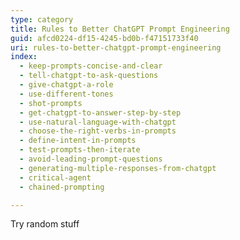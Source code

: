 ```yaml
---
type: category
title: Rules to Better ChatGPT Prompt Engineering
guid: afcd0224-df15-4245-bd0b-f47151733f40
uri: rules-to-better-chatgpt-prompt-engineering
index:
  - keep-prompts-concise-and-clear
  - tell-chatgpt-to-ask-questions
  - give-chatgpt-a-role
  - use-different-tones
  - shot-prompts
  - get-chatgpt-to-answer-step-by-step
  - use-natural-language-with-chatgpt
  - choose-the-right-verbs-in-prompts
  - define-intent-in-prompts
  - test-prompts-then-iterate
  - avoid-leading-prompt-questions
  - generating-multiple-responses-from-chatgpt
  - critical-agent
  - chained-prompting

---
```


Try random stuff
